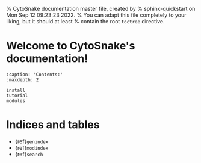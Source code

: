 % CytoSnake documentation master file, created by
% sphinx-quickstart on Mon Sep 12 09:23:23 2022.
% You can adapt this file completely to your liking, but it should at least
% contain the root `toctree` directive.

# Welcome to CytoSnake's documentation!

```{toctree}
:caption: 'Contents:'
:maxdepth: 2

install
tutorial
modules
```

# Indices and tables

- {ref}`genindex`
- {ref}`modindex`
- {ref}`search`
